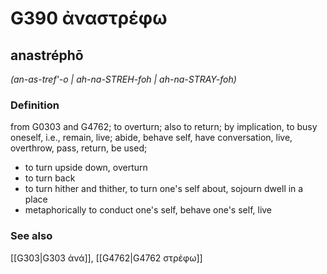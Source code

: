 # G390 ἀναστρέφω

## anastréphō

_(an-as-tref'-o | ah-na-STREH-foh | ah-na-STRAY-foh)_

### Definition

from G0303 and G4762; to overturn; also to return; by implication, to busy oneself, i.e., remain, live; abide, behave self, have conversation, live, overthrow, pass, return, be used; 

- to turn upside down, overturn
- to turn back
- to turn hither and thither, to turn one's self about, sojourn dwell in a place
- metaphorically to conduct one's self, behave one's self, live

### See also

[[G303|G303 ἀνά]], [[G4762|G4762 στρέφω]]
